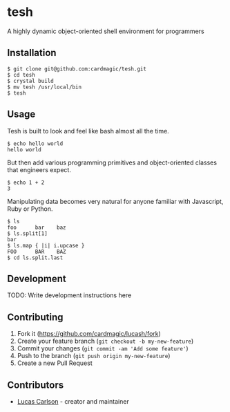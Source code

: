 # tesh

A highly dynamic object-oriented shell environment for programmers

## Installation

```console
$ git clone git@github.com:cardmagic/tesh.git
$ cd tesh
$ crystal build
$ mv tesh /usr/local/bin
$ tesh
```

## Usage

Tesh is built to look and feel like bash almost all the time.

```console
$ echo hello world
hello world
```
But then add various programming primitives and object-oriented classes that engineers expect.

```console
$ echo 1 + 2
3
```

Manipulating data becomes very natural for anyone familiar with Javascript, Ruby or Python.

```console
$ ls
foo      bar    baz
$ ls.split[1]
bar
$ ls.map { |i| i.upcase }
FOO      BAR    BAZ
$ cd ls.split.last
```

## Development

TODO: Write development instructions here

## Contributing

1. Fork it (<https://github.com/cardmagic/lucash/fork>)
2. Create your feature branch (`git checkout -b my-new-feature`)
3. Commit your changes (`git commit -am 'Add some feature'`)
4. Push to the branch (`git push origin my-new-feature`)
5. Create a new Pull Request

## Contributors

- [Lucas Carlson](https://github.com/cardmagic) - creator and maintainer
